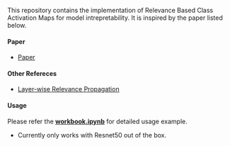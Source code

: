 This repository contains the  implementation of Relevance Based Class Activation Maps for model intrepretability. It is inspired by the paper listed below. 

#### Paper

* [Paper](https://openaccess.thecvf.com/content/CVPR2021/papers/Lee_Relevance-CAM_Your_Model_Already_Knows_Where_To_Look_CVPR_2021_paper.pdf)

#### Other Refereces
* [Layer-wise Relevance Propagation](https://git.tu-berlin.de/gmontavon/lrp-tutorial)



#### Usage

Please refer the [**workbook.ipynb**](https://github.com/j-sripad/relevance_based_cam/blob/main/Workbook.ipynb) for detailed usage example.
- Currently only works with Resnet50 out of the box.


